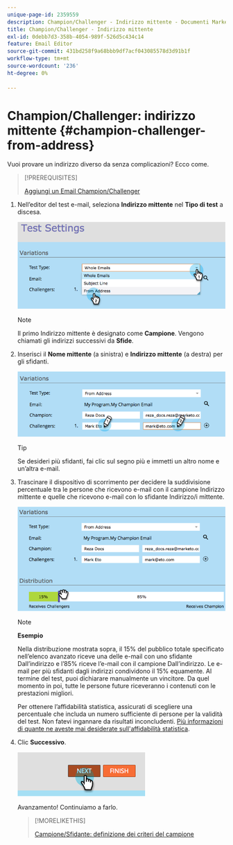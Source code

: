```yaml
---
unique-page-id: 2359559
description: Champion/Challenger - Indirizzo mittente - Documenti Marketo - Documentazione del prodotto
title: Champion/Challenger - Indirizzo mittente
exl-id: 0debb7d3-358b-4054-989f-526d5c434c14
feature: Email Editor
source-git-commit: 431bd258f9a68bbb9df7acf043085578d3d91b1f
workflow-type: tm+mt
source-wordcount: '236'
ht-degree: 0%

---
```


# Champion/Challenger: indirizzo mittente {#champion-challenger-from-address}

Vuoi provare un indirizzo diverso da senza complicazioni? Ecco come.

>[!PREREQUISITES]
>
>[Aggiungi un Email Champion/Challenger](/help/marketo/product-docs/email-marketing/general/functions-in-the-editor/email-tests-champion-challenger/add-an-email-champion-challenger.md)

1. Nell’editor del test e-mail, seleziona **Indirizzo mittente** nel **Tipo di test** a discesa.

   ![](assets/image2014-9-15-12-3a52-3a33.png)

   >[!NOTE]
   >
   >Il primo Indirizzo mittente è designato come **Campione**. Vengono chiamati gli indirizzi successivi da **Sfide**.

1. Inserisci il **Nome mittente** (a sinistra) e **Indirizzo mittente** (a destra) per gli sfidanti.

   ![](assets/image2014-9-15-12-3a52-3a50.png)

   >[!TIP]
   >
   >Se desideri più sfidanti, fai clic sul segno più e immetti un altro nome e un’altra e-mail.

1. Trascinare il dispositivo di scorrimento per decidere la suddivisione percentuale tra le persone che ricevono e-mail con il campione Indirizzo mittente e quelle che ricevono e-mail con lo sfidante Indirizzo/i mittente.

   ![](assets/image2014-9-15-12-3a53-3a1.png)

   >[!NOTE]
   >
   >**Esempio**
   >
   >Nella distribuzione mostrata sopra, il 15% del pubblico totale specificato nell’elenco avanzato riceve una delle e-mail con uno sfidante Dall’indirizzo e l’85% riceve l’e-mail con il campione Dall’indirizzo. Le e-mail per più sfidanti dagli indirizzi condividono il 15% equamente. Al termine del test, puoi dichiarare manualmente un vincitore. Da quel momento in poi, tutte le persone future riceveranno i contenuti con le prestazioni migliori.

   Per ottenere l’affidabilità statistica, assicurati di scegliere una percentuale che includa un numero sufficiente di persone per la validità del test. Non fatevi ingannare da risultati inconcludenti. [Più informazioni di quante ne aveste mai desiderate sull&#39;affidabilità statistica](https://en.wikipedia.org/wiki/Confidence_interval).

1. Clic **Successivo**.

   ![](assets/image2014-9-15-12-3a53-3a15.png)

   Avanzamento! Continuiamo a farlo.

   >[!MORELIKETHIS]
   >
   >[Campione/Sfidante: definizione dei criteri del campione](/help/marketo/product-docs/email-marketing/general/functions-in-the-editor/email-tests-champion-challenger/champion-challenger-define-champion-criteria.md)
